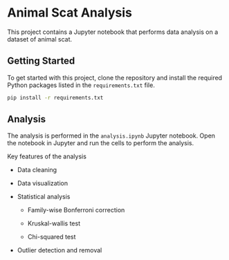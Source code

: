 # Animal Scat Analysis

This project contains a Jupyter notebook that performs data analysis on a dataset of animal scat.

## Getting Started

To get started with this project, clone the repository and install the required Python packages listed in the `requirements.txt` file.

```sh
pip install -r requirements.txt
```

## Analysis

The analysis is performed in the `analysis.ipynb` Jupyter notebook. Open the notebook in Jupyter and run the cells to perform the analysis.

Key features of the analysis

- Data cleaning

- Data visualization

- Statistical analysis

    - Family-wise Bonferroni correction

    - Kruskal-wallis test

    - Chi-squared test
    
- Outlier detection and removal